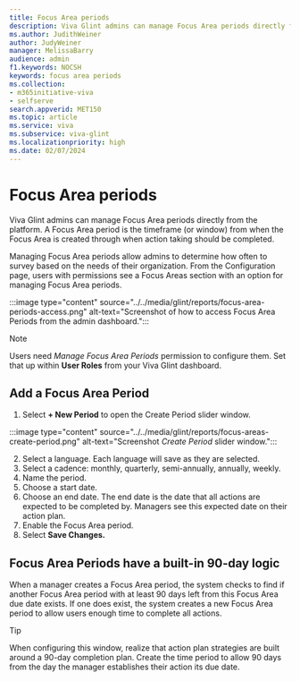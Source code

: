 ```yaml
---
title: Focus Area periods
description: Viva Glint admins can manage Focus Area periods directly from the platform. A Focus Area period is the timeframe (or window) from the time the Focus Area is created through when action taking should be completed.. 
ms.author: JudithWeiner
author: JudyWeiner
manager: MelissaBarry
audience: admin
f1.keywords: NOCSH
keywords: focus area periods
ms.collection:  
- m365initiative-viva
- selfserve 
search.appverid: MET150 
ms.topic: article
ms.service: viva
ms.subservice: viva-glint
ms.localizationpriority: high
ms.date: 02/07/2024
---
```


# Focus Area periods

Viva Glint admins can manage Focus Area periods directly from the platform. A Focus Area period is the timeframe (or window) from when the Focus Area is created through when action taking should be completed.

Managing Focus Area periods allow admins to determine how often to survey based on the needs of their organization. From the Configuration page, users with permissions see a Focus Areas section with an option for managing Focus Area periods. 

:::image type="content" source="../../media/glint/reports/focus-area-periods-access.png" alt-text="Screenshot of how to access Focus Area Periods from the admin dashboard.":::

>[!NOTE]
>Users need *Manage Focus Area Periods* permission to configure them. Set that up within **User Roles** from your Viva Glint dashboard.

## Add a Focus Area Period

1. Select **+ New Period** to open the Create Period slider window.

:::image type="content" source="../../media/glint/reports/focus-areas-create-period.png" alt-text="Screenshot *Create Period* slider window.":::

2. Select a language. Each language will save as they are selected.
1. Select a cadence: monthly, quarterly, semi-annually, annually, weekly.
1. Name the period.
1. Choose a start date. 
1. Choose an end date. The end date is the date that all actions are expected to be completed by. Managers see this expected date on their action plan.
1. Enable the Focus Area period.
1. Select **Save Changes.**

## Focus Area Periods have a built-in 90-day logic

When a manager creates a Focus Area period, the system checks to find if another Focus Area period with at least 90 days left from this Focus Area due date exists. If one does exist, the system creates a new Focus Area period to allow users enough time to complete all actions.

> [!TIP]
> When configuring this window, realize that action plan strategies are built around a 90-day completion plan. Create the time period to allow 90 days from the day the manager establishes their action its due date.

 


 

